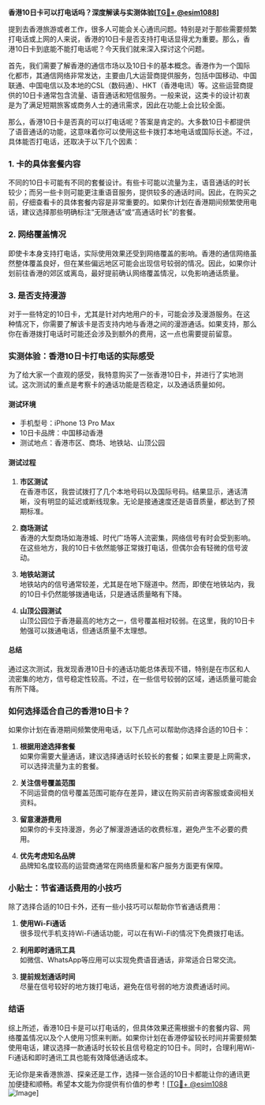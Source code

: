**香港10日卡可以打电话吗？深度解读与实测体验[[TG💪+ @esim1088](https://t.me/s/esim1088)]**

提到去香港旅游或者工作，很多人可能会关心通讯问题。特别是对于那些需要频繁打电话或上网的人来说，香港的10日卡是否支持打电话显得尤为重要。那么，香港10日卡到底能不能打电话呢？今天我们就来深入探讨这个问题。

首先，我们需要了解香港的通信市场以及10日卡的基本概念。香港作为一个国际化都市，其通信网络非常发达，主要由几大运营商提供服务，包括中国移动、中国联通、中国电信以及本地的CSL（数码通）、HKT（香港电讯）等。这些运营商提供的10日卡通常包含流量、语音通话和短信服务。一般来说，这类卡的设计初衷是为了满足短期旅客或商务人士的通讯需求，因此在功能上会比较全面。

那么，香港10日卡是否真的可以打电话呢？答案是肯定的。大多数10日卡都提供了语音通话的功能，这意味着你可以使用这些卡拨打本地电话或国际长途。不过，具体能否打电话，还取决于以下几个因素：

### **1. 卡的具体套餐内容**
不同的10日卡可能有不同的套餐设计。有些卡可能以流量为主，语音通话的时长较少；而另一些卡则可能更注重语音服务，提供较多的通话时间。因此，在购买之前，仔细查看卡的具体套餐内容是非常重要的。如果你计划在香港期间频繁使用电话，建议选择那些明确标注“无限通话”或“高通话时长”的套餐。

### **2. 网络覆盖情况**
即使卡本身支持打电话，实际使用效果还受到网络覆盖的影响。香港的通信网络虽然整体覆盖良好，但在某些偏远地区可能会出现信号较弱的情况。因此，如果你计划前往香港的郊区或离岛，最好提前确认网络覆盖情况，以免影响通话质量。

### **3. 是否支持漫游**
对于一些特定的10日卡，尤其是针对内地用户的卡，可能会涉及漫游服务。在这种情况下，你需要了解该卡是否支持内地与香港之间的漫游通话。如果支持，那么你在香港拨打电话时可能还会涉及到额外的费用，这一点也需要提前留意。

### **实测体验：香港10日卡打电话的实际感受**
为了给大家一个直观的感受，我特意购买了一张香港10日卡，并进行了实地测试。这次测试的重点是考察卡的通话功能是否稳定，以及通话质量如何。

#### **测试环境**
- 手机型号：iPhone 13 Pro Max
- 10日卡品牌：中国移动香港
- 测试地点：香港市区、商场、地铁站、山顶公园

#### **测试过程**
1. **市区测试**  
   在香港市区，我尝试拨打了几个本地号码以及国际号码。结果显示，通话清晰，没有明显的延迟或断线现象。无论是接通速度还是语音质量，都达到了预期标准。

2. **商场测试**  
   香港的大型商场如海港城、时代广场等人流密集，网络信号有时会受到影响。在这些地方，我的10日卡依然能够正常拨打电话，但偶尔会有轻微的信号波动。

3. **地铁站测试**  
   地铁站内的信号通常较差，尤其是在地下隧道中。然而，即使在地铁站内，我的10日卡仍然能够拨通电话，只是通话质量略有下降。

4. **山顶公园测试**  
   山顶公园位于香港最高的地方之一，信号覆盖相对较弱。在这里，我的10日卡勉强可以拨通电话，但通话质量不太理想。

#### **总结**
通过这次测试，我发现香港10日卡的通话功能总体表现不错，特别是在市区和人流密集的地方，信号稳定性较高。不过，在一些信号较弱的区域，通话质量可能会有所下降。

### **如何选择适合自己的香港10日卡？**
如果你计划在香港期间频繁使用电话，以下几点可以帮助你选择合适的10日卡：

1. **根据用途选择套餐**  
   如果你需要大量通话，建议选择通话时长较长的套餐；如果主要是上网需求，可以选择流量为主的套餐。

2. **关注信号覆盖范围**  
   不同运营商的信号覆盖范围可能存在差异，建议在购买前咨询客服或查阅相关资料。

3. **留意漫游费用**  
   如果你的卡支持漫游，务必了解漫游通话的收费标准，避免产生不必要的费用。

4. **优先考虑知名品牌**  
   品牌知名度较高的运营商通常在网络质量和客户服务方面更有保障。

### **小贴士：节省通话费用的小技巧**
除了选择合适的10日卡外，还有一些小技巧可以帮助你节省通话费用：

1. **使用Wi-Fi通话**  
   很多现代手机支持Wi-Fi通话功能，可以在有Wi-Fi的情况下免费拨打电话。

2. **利用即时通讯工具**  
   如微信、WhatsApp等应用可以实现免费语音通话，非常适合日常交流。

3. **提前规划通话时间**  
   尽量在信号较好的地方拨打电话，避免在信号弱的地方浪费通话时间。

### **结语**
综上所述，香港10日卡是可以打电话的，但具体效果还需根据卡的套餐内容、网络覆盖情况以及个人使用习惯来判断。如果你计划在香港停留较长时间并需要频繁使用电话，建议选择一款通话时长较长且信号稳定的10日卡。同时，合理利用Wi-Fi通话和即时通讯工具也能有效降低通话成本。

无论你是来香港旅游、探亲还是工作，选择一张合适的10日卡都能让你的通讯更加便捷和顺畅。希望本文能为你提供有价值的参考！[[TG💪+ @esim1088](https://t.me/s/esim1088) ![Image](https://i.postimg.cc/4NQfJmqS/Snipaste-2025-05-13-00-14-12.png)]